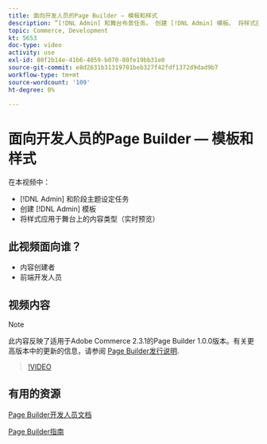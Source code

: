 ```yaml
---
title: 面向开发人员的Page Builder — 模板和样式
description: ”[!DNL Admin] 和舞台布景任务。 创建 [!DNL Admin] 模板​。 将样式应用于舞台上的内容类型（实时预览）。”
topic: Commerce, Development
kt: 5653
doc-type: video
activity: use
exl-id: 80f2b14e-41b6-4059-b070-80fe19bb31e0
source-git-commit: e8d2631b31319701beb327f42fdf1372d9dad9b7
workflow-type: tm+mt
source-wordcount: '109'
ht-degree: 0%

---
```


# 面向开发人员的Page Builder — 模板和样式

在本视频中：

- [!DNL Admin] 和阶段主题设定任务
- 创建 [!DNL Admin] 模板&#x200B;
- 将样式应用于舞台上的内容类型（实时预览）

## 此视频面向谁？

- 内容创建者
- 前端开发人员

## 视频内容

>[!NOTE]
>
>此内容反映了适用于Adobe Commerce 2.3.1的Page Builder 1.0.0版本。有关更高版本中的更新的信息，请参阅 [Page Builder发行说明](https://experienceleague.adobe.com/docs/commerce-admin/page-builder/release-notes.html).

>[!VIDEO](https://video.tv.adobe.com/v/35712?quality=12&learn=on)

## 有用的资源

[Page Builder开发人员文档](https://developer.adobe.com/commerce/frontend-core/page-builder/)

[Page Builder指南](https://experienceleague.adobe.com/docs/commerce-admin/page-builder/introduction.html)
